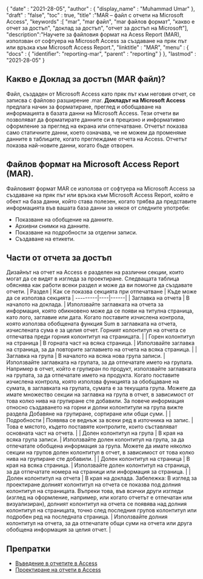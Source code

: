 {
  "date" : "2021-28-05",
  "author" : {
    "display_name" : "Muhammad Umar"
},
  "draft" : "false",
  "toc" : true,
  "title" :"MAR – файл с отчети на Microsoft Access",
  "keywords" :[ "mar", "mar файл", "mar файлов формат", "какво е отчет за достъп", "доклад за достъп", "отчет за достъп на Microsoft"],
  "description":"Научете за файловия формат на Acess Report (MAR), използван от софтуера на Microsoft Access за създаване на пряк път или връзка към Microsoft Access Report.",
  "linktitle" : "MAR",
  "menu" : {
    "docs" : {
    "identifier": "reporting-mar",
      "parent" : "reporting"
}
},
  "lastmod" : "2021-28-05"
}

## Какво е Доклад за достъп (MAR файл)? ##
Файл, създаден от Microsoft Access като пряк път към неговия отчет, се записва с файлово разширение .mar. **Докладът на Microsoft Access** предлага начин за форматиране, преглед и обобщаване на информацията в базата данни на Microsoft Access. Тези отчети ви позволяват да форматирате данните си в прецизно и информативно оформление за преглед на екрана или отпечатване. Отчетът показва само статичните данни, което означава, че не можем да променяме данните в таблиците, когато преглеждаме отчета на Access. Отчетът показва най-новите данни, когато бъде отворен.

## Файлов формат на Microsoft Access Report (MAR).

Файловият формат MAR се използва от софтуера на Microsoft Access за създаване на пряк път или връзка към Microsoft Access Report, който е обект на база данни, който става полезен, когато трябва да представите информацията във вашата база данни за някоя от следните употреби:

- Показване на обобщение на данните.
- Архивни снимки на данните.
- Показване на подробности за отделни записи.
- Създаване на етикети.

## Части от отчета за достъп
Дизайнът на отчет на Access е разделен на различни секции, които могат да се видят в изгледа за проектиране. Следващата таблица обяснява как работи всеки раздел и може да ви помогне да създавате отчети.
| Раздел | Как се показва секцията при отпечатване | Къде може да се използва секцията |
---------|----|------|
| Заглавка на отчета | В началото на доклада. | Използвайте заглавката на отчета за информация, която обикновено може да се появи на титулна страница, като лого, заглавие или дата. Когато поставите изчислена контрола, която използва обобщената функция Sum в заглавката на отчета, изчислената сума е за целия отчет. Горният колонтитул на отчета се отпечатва преди горния колонтитул на страницата. |
| Горен колонтитул на страница | В горната част на всяка страница. | Използвайте заглавка на страница, за да повторите заглавието на отчета на всяка страница. |
| Заглавка на група | В началото на всяка нова група записи. | Използвайте заглавката на групата, за да отпечатате името на групата. Например в отчет, който е групиран по продукт, използвайте заглавката на групата, за да отпечатате името на продукта. Когато поставите изчислена контрола, която използва функцията за обобщаване на сумата, в заглавката на групата, сумата е за текущата група. Можете да имате множество секции на заглавка на група в отчет, в зависимост от това колко нива на групиране сте добавили. За повече информация относно създаването на горни и долни колонтитули на група вижте раздела Добавяне на групиране, сортиране или общи суми. |
| Подробности | Появява се веднъж за всеки ред в източника на запис. | Това е мястото, където поставяте контролите, които съставляват основната част на отчета. |
| Долен колонтитул на група | В края на всяка група записи. | Използвайте долен колонтитул на група, за да отпечатате обобщена информация за група. Можете да имате няколко секции на групов долен колонтитул в отчет, в зависимост от това колко нива на групиране сте добавили. |
| Долен колонтитул на страница | В края на всяка страница. | Използвайте долен колонтитул на страница, за да отпечатате номера на страници или информация за страница. |
| Долен колонтитул на отчета | В края на доклада. Забележка: В изглед за проектиране долният колонтитул на отчета се показва под долния колонтитул на страницата. Въпреки това, във всички други изгледи (изглед на оформление, например, или когато отчетът е отпечатан или визуализиран), долният колонтитул на отчета се появява над долния колонтитул на страницата, точно след последния групов колонтитул или подробен ред на последната страница. | Използвайте долния колонтитул на отчета, за да отпечатате общи суми на отчета или друга обобщена информация за целия отчет. |






## Препратки ##

- [Въведение в отчетите в Access](https://support.microsoft.com/en-us/office/introduction-to-reports-in-access-e0869f59-7536-4d19-8e05-7158dcd3681c)
- [Проектиране на отчети в Access](https://github.com/prijuly2000/DBMS/blob/master/DesigningReportsinAccess2010.pdf)

